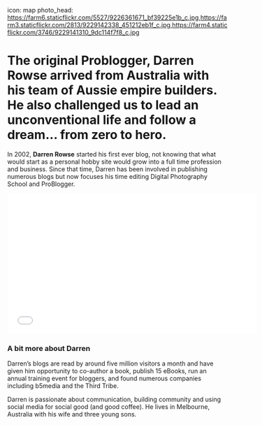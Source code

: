 icon: map
photo_head: https://farm6.staticflickr.com/5527/9226361671_bf39225e1b_c.jpg,https://farm3.staticflickr.com/2813/9229142338_451212eb1f_c.jpg,https://farm4.staticflickr.com/3746/9229141310_9dc114f7f8_c.jpg

# The original Problogger, Darren Rowse arrived from Australia with his team of Aussie empire builders. He also challenged us to lead an unconventional life and follow a dream… from zero to hero.

<div class="zig-zags_blue"></div>

In 2002, **Darren Rowse** started his first ever blog, not knowing that what would start as a personal hobby site would grow into a full time profession and business. Since that time, Darren has been involved in publishing numerous blogs but now focuses his time editing Digital Photography School and ProBlogger.

<div class="line-canvas"></div>

<iframe src="//player.vimeo.com/video/70159694?byline=0&amp;portrait=0&amp;color=adbf27" width="570" height="321" frameborder="0" webkitallowfullscreen mozallowfullscreen allowfullscreen></iframe>

<div class="line-canvas"></div>

### A bit more about Darren

Darren’s blogs are read by around five million visitors a month and have given him opportunity to co-author a book, publish 15 eBooks, run an annual training event for bloggers, and found numerous companies including b5media and the Third Tribe.

Darren is passionate about communication, building community and using social media for social good (and good coffee). He lives in Melbourne, Australia with his wife and three young sons.
